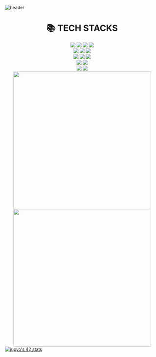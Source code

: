 ![header](https://capsule-render.vercel.app/api?type=waving&color=gradient&height=300&section=header&text=Jupyo's%20GitHub)

<div align="center">
  <h1>📚 TECH STACKS</h1>
</div>

<div align="center">
  <!-- Languages -->
  <img src="https://img.shields.io/badge/java-007396?style=for-the-badge&logo=java&logoColor=white"> 
  <img src="https://img.shields.io/badge/c%2B%2B-00599C?style=for-the-badge&logo=c%2B%2B&logoColor=white">
  <img src="https://img.shields.io/badge/python-3776AB?style=for-the-badge&logo=python&logoColor=white"> 
  <img src="https://img.shields.io/badge/html5-E34F26?style=for-the-badge&logo=html5&logoColor=white"> 
  <br>

  <!-- Databases -->
  <img src="https://img.shields.io/badge/oracle-F80000?style=for-the-badge&logo=oracle&logoColor=white"> 
  <img src="https://img.shields.io/badge/mysql-4479A1?style=for-the-badge&logo=mysql&logoColor=white"> 
  <img src="https://img.shields.io/badge/mariaDB-003545?style=for-the-badge&logo=mariaDB&logoColor=white"> 
  <br>

  <!-- Frameworks -->
  <img src="https://img.shields.io/badge/spring-6DB33F?style=for-the-badge&logo=spring&logoColor=white"> 
  <img src="https://img.shields.io/badge/flask-000000?style=for-the-badge&logo=flask&logoColor=white"> 
  <img src="https://img.shields.io/badge/flutter-02569B?style=for-the-badge&logo=flutter&logoColor=white"> 
  <br>

  <!-- Tools -->
  <img src="https://img.shields.io/badge/linux-FCC624?style=for-the-badge&logo=linux&logoColor=black"> 
  <img src="https://img.shields.io/badge/apache%20tomcat-F8DC75?style=for-the-badge&logo=apachetomcat&logoColor=white">
  <br>

  <!-- Version Control -->
  <img src="https://img.shields.io/badge/github-181717?style=for-the-badge&logo=github&logoColor=white">
  <img src="https://img.shields.io/badge/git-F05032?style=for-the-badge&logo=git&logoColor=white">
</div>

<div align="center">
  <!-- GitHub Stats -->
  <img src="https://github-readme-stats.vercel.app/api?username=pyodolski&count_private=true&show_icons=true&hide_title=true&hide_border=true" width="450">  
  <img src="https://github-readme-stats.vercel.app/api/top-langs/?username=pyodolski&layout=compact&hide=jupyter%20notebook&hide_border=true" width="450">
</div>
<a href="https://github.com/oakoudad/badge42"><img src="https://badge.mediaplus.ma/darkblue/jupyo?1337Badge=off&UM6P=off" alt="jupyo's 42 stats" /></a>
